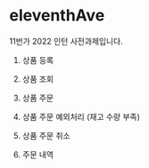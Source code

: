 # eleventhAve
11번가 2022 인턴 사전과제입니다.


1. 상품 등록

2. 상품 조회

3. 상품 주문

4. 상품 주문 예외처리 (재고 수량 부족)

4. 상품 주문 취소

5. 주문 내역

